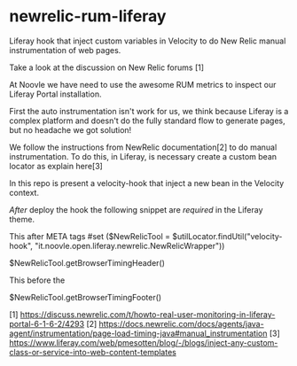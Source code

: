 newrelic-rum-liferay
====================

Liferay hook that inject custom variables in Velocity to do New Relic manual instrumentation of web pages.

Take a look at the discussion on New Relic forums [1]

At Noovle we have need to use the awesome RUM metrics to inspect our Liferay Portal installation.

First the auto instrumentation isn't work for us, we think because Liferay is a complex platform and doesn't do the fully standard flow to generate pages, but no headache we got solution!

We follow the instructions from NewRelic documentation[2] to do manual instrumentation.
To do this, in Liferay, is necessary create a custom bean locator as explain here[3]

In this repo is present a velocity-hook that inject a new bean in the Velocity context.

_After_ deploy the hook the following snippet are _required_ in the Liferay theme.

This after META tags
#set ($NewRelicTool = $utilLocator.findUtil("velocity-hook", "it.noovle.open.liferay.newrelic.NewRelicWrapper"))
<!-- NewRelic RUM START-->
$NewRelicTool.getBrowserTimingHeader()
<!-- NewRelic RUM END -->

This before the </body>
<!-- NewRelic RUM START-->
$NewRelicTool.getBrowserTimingFooter()
<!-- NewRelic RUM END -->

[1] https://discuss.newrelic.com/t/howto-real-user-monitoring-in-liferay-portal-6-1-6-2/4293
[2] https://docs.newrelic.com/docs/agents/java-agent/instrumentation/page-load-timing-java#manual_instrumentation
[3] https://www.liferay.com/web/pmesotten/blog/-/blogs/inject-any-custom-class-or-service-into-web-content-templates